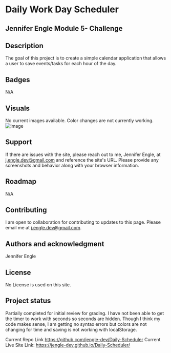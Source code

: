 # Daily Work Day Scheduler
## Jennifer Engle Module 5- Challenge

## Description
The goal of this project is to create a simple calendar application that allows a user to save events/tasks for each hour of the day. 

## Badges
N/A

## Visuals
No current images available. Color changes are not currently working.
![image](https://user-images.githubusercontent.com/117794203/213359494-3ad1e791-44d3-4e51-98d1-ef6d60c240d4.png)


## Support
If there are issues with the site, please reach out to me, Jennifer Engle, at j.engle.dev@gmail.com and reference the site's URL. Please provide any screenshots and behavior along with your browser information.

## Roadmap
N/A

## Contributing
I am open to collaboration for contributing to updates to this page. Please email me at j.engle.dev@gmail.com.

## Authors and acknowledgment
Jennifer Engle

## License
No License is used on this site.

## Project status
Partially completed for initial review for grading.
I have not been able to get the timer to work with seconds so seconds are hidden.
Though I think my code makes sense, I am getting no syntax errors but colors are not changing for time and saving is not working with localStorage.


Current Repo Link https://github.com/jengle-dev/Daily-Scheduler
Current Live Site Link: https://jengle-dev.github.io/Daily-Scheduler/ 
